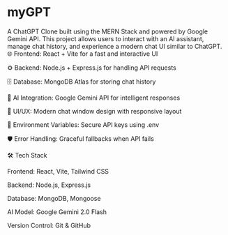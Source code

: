 # myGPT
A ChatGPT Clone built using the MERN Stack and powered by Google Gemini API.
This project allows users to interact with an AI assistant, manage chat history, and experience a modern chat UI similar to ChatGPT.
🌐 Frontend: React + Vite for a fast and interactive UI

⚙️ Backend: Node.js + Express.js for handling API requests

🗄️ Database: MongoDB Atlas for storing chat history

🤖 AI Integration: Google Gemini API for intelligent responses

🎨 UI/UX: Modern chat window design with responsive layout

🔑 Environment Variables: Secure API keys using .env

🛡️ Error Handling: Graceful fallbacks when API fails

🛠️ Tech Stack

Frontend: React, Vite, Tailwind CSS

Backend: Node.js, Express.js

Database: MongoDB, Mongoose

AI Model: Google Gemini 2.0 Flash

Version Control: Git & GitHub
